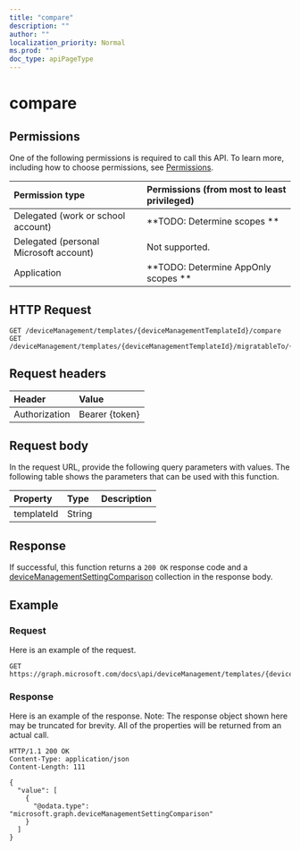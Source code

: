 ```yaml
---
title: "compare"
description: ""
author: ""
localization_priority: Normal
ms.prod: ""
doc_type: apiPageType
---
```


# compare



## Permissions
One of the following permissions is required to call this API. To learn more, including how to choose permissions, see [Permissions](/concepts/permissions-reference.md).

|Permission type|Permissions (from most to least privileged)|
|:---|:---|
|Delegated (work or school account)|**TODO: Determine scopes **|
|Delegated (personal Microsoft account)|Not supported.|
|Application|**TODO: Determine AppOnly scopes **|

## HTTP Request
<!-- {
  "blockType": "ignored"
}
-->
``` http
GET /deviceManagement/templates/{deviceManagementTemplateId}/compare
GET /deviceManagement/templates/{deviceManagementTemplateId}/migratableTo/{deviceManagementTemplateId}/compare
```

## Request headers
|Header|Value|
|:---|:---|
|Authorization|Bearer {token}|

## Request body
In the request URL, provide the following query parameters with values.
The following table shows the parameters that can be used with this function.

|Property|Type|Description|
|:---|:---|:---|
|templateId|String||



## Response
If successful, this function returns a `200 OK` response code and a [deviceManagementSettingComparison](../resources/deviceManagementSettingComparison.md) collection in the response body.

## Example

### Request
Here is an example of the request.
<!-- {
  "blockType": "request",
  "name": "devicemanagementtemplate_compare"
}
-->
``` http
GET https://graph.microsoft.com/docs\api/deviceManagement/templates/{deviceManagementTemplateId}/compare(templateId='parameterValue')
```

### Response
Here is an example of the response. Note: The response object shown here may be truncated for brevity. All of the properties will be returned from an actual call.
<!-- {
  "blockType": "response",
  "truncated": true,
  "@odata.type": "collection(microsoft.graph.devicemanagementsettingcomparison)"
}
-->
``` http
HTTP/1.1 200 OK
Content-Type: application/json
Content-Length: 111

{
  "value": [
    {
      "@odata.type": "microsoft.graph.deviceManagementSettingComparison"
    }
  ]
}
```

